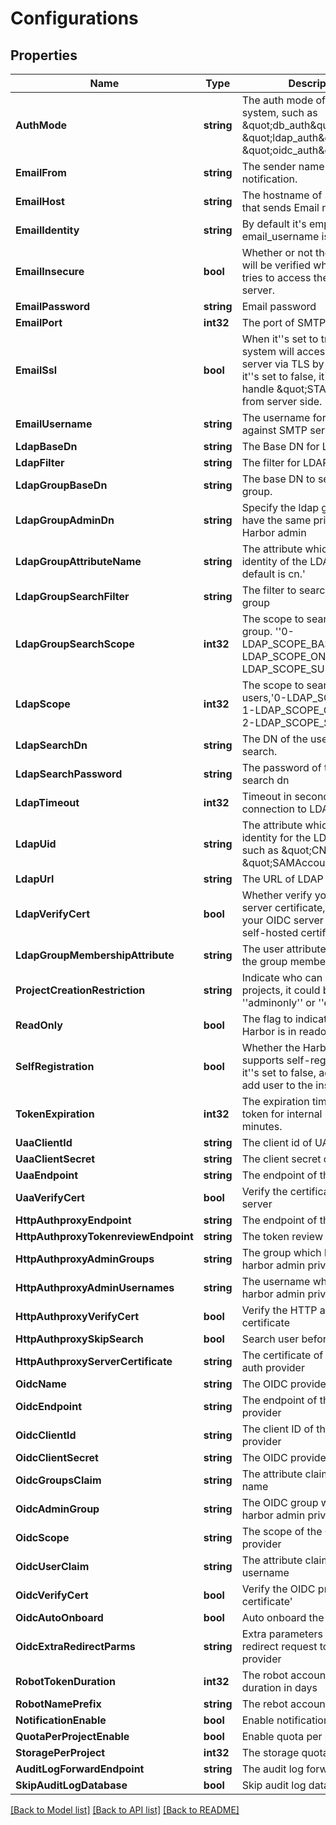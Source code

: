 # Configurations

## Properties

Name | Type | Description | Notes
------------ | ------------- | ------------- | -------------
**AuthMode** | **string** | The auth mode of current system, such as \&quot;db_auth\&quot;, \&quot;ldap_auth\&quot;, \&quot;oidc_auth\&quot; | [optional] 
**EmailFrom** | **string** | The sender name for Email notification. | [optional] 
**EmailHost** | **string** | The hostname of SMTP server that sends Email notification. | [optional] 
**EmailIdentity** | **string** | By default it&#39;s empty so the email_username is picked | [optional] 
**EmailInsecure** | **bool** | Whether or not the certificate will be verified when Harbor tries to access the email server. | [optional] 
**EmailPassword** | **string** | Email password | [optional] 
**EmailPort** | **int32** | The port of SMTP server | [optional] 
**EmailSsl** | **bool** | When it&#39;&#39;s set to true the system will access Email server via TLS by default.  If it&#39;&#39;s set to false, it still will handle \&quot;STARTTLS\&quot; from server side. | [optional] 
**EmailUsername** | **string** | The username for authenticate against SMTP server | [optional] 
**LdapBaseDn** | **string** | The Base DN for LDAP binding. | [optional] 
**LdapFilter** | **string** | The filter for LDAP search | [optional] 
**LdapGroupBaseDn** | **string** | The base DN to search LDAP group. | [optional] 
**LdapGroupAdminDn** | **string** | Specify the ldap group which have the same privilege with Harbor admin | [optional] 
**LdapGroupAttributeName** | **string** | The attribute which is used as identity of the LDAP group, default is cn.&#39; | [optional] 
**LdapGroupSearchFilter** | **string** | The filter to search the ldap group | [optional] 
**LdapGroupSearchScope** | **int32** | The scope to search ldap group. &#39;&#39;0-LDAP_SCOPE_BASE, 1-LDAP_SCOPE_ONELEVEL, 2-LDAP_SCOPE_SUBTREE&#39;&#39; | [optional] 
**LdapScope** | **int32** | The scope to search ldap users,&#39;0-LDAP_SCOPE_BASE, 1-LDAP_SCOPE_ONELEVEL, 2-LDAP_SCOPE_SUBTREE&#39; | [optional] 
**LdapSearchDn** | **string** | The DN of the user to do the search. | [optional] 
**LdapSearchPassword** | **string** | The password of the ldap search dn | [optional] 
**LdapTimeout** | **int32** | Timeout in seconds for connection to LDAP server | [optional] 
**LdapUid** | **string** | The attribute which is used as identity for the LDAP binding, such as \&quot;CN\&quot; or \&quot;SAMAccountname\&quot; | [optional] 
**LdapUrl** | **string** | The URL of LDAP server | [optional] 
**LdapVerifyCert** | **bool** | Whether verify your OIDC server certificate, disable it if your OIDC server is hosted via self-hosted certificate. | [optional] 
**LdapGroupMembershipAttribute** | **string** | The user attribute to identify the group membership | [optional] 
**ProjectCreationRestriction** | **string** | Indicate who can create projects, it could be &#39;&#39;adminonly&#39;&#39; or &#39;&#39;everyone&#39;&#39;. | [optional] 
**ReadOnly** | **bool** | The flag to indicate whether Harbor is in readonly mode. | [optional] 
**SelfRegistration** | **bool** | Whether the Harbor instance supports self-registration.  If it&#39;&#39;s set to false, admin need to add user to the instance. | [optional] 
**TokenExpiration** | **int32** | The expiration time of the token for internal Registry, in minutes. | [optional] 
**UaaClientId** | **string** | The client id of UAA | [optional] 
**UaaClientSecret** | **string** | The client secret of the UAA | [optional] 
**UaaEndpoint** | **string** | The endpoint of the UAA | [optional] 
**UaaVerifyCert** | **bool** | Verify the certificate in UAA server | [optional] 
**HttpAuthproxyEndpoint** | **string** | The endpoint of the HTTP auth | [optional] 
**HttpAuthproxyTokenreviewEndpoint** | **string** | The token review endpoint | [optional] 
**HttpAuthproxyAdminGroups** | **string** | The group which has the harbor admin privileges | [optional] 
**HttpAuthproxyAdminUsernames** | **string** | The username which has the harbor admin privileges | [optional] 
**HttpAuthproxyVerifyCert** | **bool** | Verify the HTTP auth provider&#39;s certificate | [optional] 
**HttpAuthproxySkipSearch** | **bool** | Search user before onboard | [optional] 
**HttpAuthproxyServerCertificate** | **string** | The certificate of the HTTP auth provider | [optional] 
**OidcName** | **string** | The OIDC provider name | [optional] 
**OidcEndpoint** | **string** | The endpoint of the OIDC provider | [optional] 
**OidcClientId** | **string** | The client ID of the OIDC provider | [optional] 
**OidcClientSecret** | **string** | The OIDC provider secret | [optional] 
**OidcGroupsClaim** | **string** | The attribute claims the group name | [optional] 
**OidcAdminGroup** | **string** | The OIDC group which has the harbor admin privileges | [optional] 
**OidcScope** | **string** | The scope of the OIDC provider | [optional] 
**OidcUserClaim** | **string** | The attribute claims the username | [optional] 
**OidcVerifyCert** | **bool** | Verify the OIDC provider&#39;s certificate&#39; | [optional] 
**OidcAutoOnboard** | **bool** | Auto onboard the OIDC user | [optional] 
**OidcExtraRedirectParms** | **string** | Extra parameters to add when redirect request to OIDC provider | [optional] 
**RobotTokenDuration** | **int32** | The robot account token duration in days | [optional] 
**RobotNamePrefix** | **string** | The rebot account name prefix | [optional] 
**NotificationEnable** | **bool** | Enable notification | [optional] 
**QuotaPerProjectEnable** | **bool** | Enable quota per project | [optional] 
**StoragePerProject** | **int32** | The storage quota per project | [optional] 
**AuditLogForwardEndpoint** | **string** | The audit log forward endpoint | [optional] 
**SkipAuditLogDatabase** | **bool** | Skip audit log database | [optional] 

[[Back to Model list]](../README.md#documentation-for-models) [[Back to API list]](../README.md#documentation-for-api-endpoints) [[Back to README]](../README.md)



